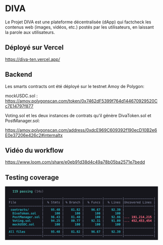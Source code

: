 # DIVA

Le Projet DIVA est une plateforme décentralisée (dApp) qui factcheck les contenus web (images, vidéos, etc.) postés par les utilisateurs, en laissant la parole aux utilisateurs.

## Déployé sur Vercel

https://diva-ten.vercel.app/

## Backend

Les smarts contracts ont été déployé sur le testnet Amoy de Polygon:

mockUSDC.sol : https://amoy.polygonscan.com/token/0x7462dF5399f764d144670929520Cc7E14797f877

Voting.sol et les deux instances de contrats qu'il génère DivaToken.sol et PostManager.sol:

https://amoy.polygonscan.com/address/0xdcE969C609392f190ecD10B2e6E0e37206e426c2#internaltx


## Vidéo du workflow

https://www.loom.com/share/e0eb91d38d4c49a78b05ba2571e7bedd

## Testing coverage

![alt text](image.png)




